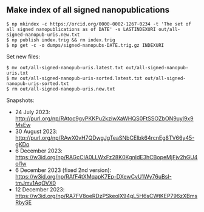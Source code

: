 ## Make index of all signed nanopublications

    $ np mkindex -c https://orcid.org/0000-0002-1267-0234 -t 'The set of all signed nanopublications as of DATE' -s LASTINDEXURI out/all-signed-nanopub-uris.new.txt
    $ np publish index.trig && rm index.trig
    $ np get -c -o dumps/signed-nanopubs-DATE.trig.gz INDEXURI

Set new files:

    $ mv out/all-signed-nanopub-uris.latest.txt out/all-signed-nanopub-uris.txt
    $ mv out/all-signed-nanopub-uris-sorted.latest.txt out/all-signed-nanopub-uris-sorted.txt
    $ rm out/all-signed-nanopub-uris.new.txt

Snapshots:

- 24 July 2023: http://purl.org/np/RAtoc9gvPKKPu2kziwXaWHQS0FtSSOZbON9uyl9x9MsEw
- 30 August 2023: http://purl.org/np/RAwX0vH7QDwgJgTeaSNbCEIbk64rcnEg8TV66y45-gKDo
- 6 December 2023: https://w3id.org/np/RAGcCIA0LLWxFz28K0KgnIdE3hCBopeMjFjv2hGU4ol1w
- 6 December 2023 (fixed 2nd version): https://w3id.org/np/RAfF4tXMqapK7Ep-DXewCvU1Wy76uBsI-tmJmv1AqOVX0
- 12 December 2023: https://w3id.org/np/RA7FV8oeRDzPSkeolX94gL5H6sCWtKEP796zXBmsRbySE
